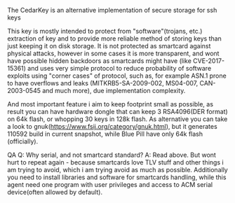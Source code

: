 The CedarKey is an alternative implementation of secure storage for ssh keys

This key is mostly intended to protect from "software"(trojans, etc.) extraction of key and to provide more reliable method of storing keys than just
keeping it on disk storage. It is not protected as smartcard against physical attacks, however in some cases it is more transparent,
and wont have possible hidden backdoors as smartcards might have (like CVE-2017-15361) and uses very simple protocol to reduce probability of software exploits
using "corner cases" of protocol, such as, for example ASN.1 prone to have overflows and leaks (MITKRB5-SA-2009-002, MS04-007, CAN-2003-0545 and much more),
due implementation complexity.

And most important feature i aim to keep footprint small as possible, as result you can have hardware dongle that can keep 3 RSA4096(DER format) on 64k flash,
or whopping 30 keys in 128k flash.
As alternative you can take a look to gnuk(https://www.fsij.org/category/gnuk.html), but it generates 110592 build in current snapshot, while Blue Pill
have only 64k flash (officially).

QA
Q: Why serial, and not smartcard standard?
A: Read above. But wont hurt to repeat again - because smartcards love TLV stuff and other things i am trying to avoid, which i am trying avoid as much as possible. Additionally you need to install libraries and software
for smartcards handling, while this agent need one program with user privileges and access to ACM serial device(often allowed by default).
